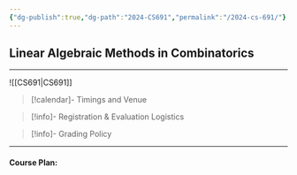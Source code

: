 ```yaml
---
{"dg-publish":true,"dg-path":"2024-CS691","permalink":"/2024-cs-691/"}
---
```



## Linear Algebraic Methods in Combinatorics
---


![[CS691\|CS691]]

> [!calendar]- Timings and Venue
> 
>
>

> [!info]- Registration & Evaluation Logistics
> 

> [!info]- Grading Policy
> 
>

---

#### Course Plan: 

